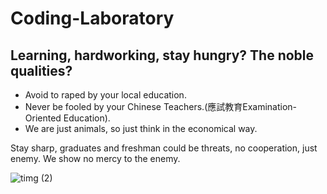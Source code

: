 # Coding-Laboratory

## Learning, hardworking, stay hungry?  The noble qualities? 
- Avoid to raped by your local education.
- Never be fooled by your Chinese Teachers.(應試教育Examination-Oriented Education).
- We are just animals, so just think in the economical way.

Stay sharp, graduates and freshman could be threats, no cooperation, just enemy. We show no mercy to the enemy.

![timg (2)](https://user-images.githubusercontent.com/29160332/60809596-a162ac00-a1bd-11e9-9700-0eb1c6c5afc4.png)
